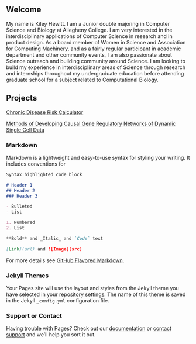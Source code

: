 ## Welcome

My name is Kiley Hewitt. I am a Junior double majoring in Computer Science and Biology at Allegheny College. I am very interested in the interdisciplinary applications of Computer Science in research and in product design. As a board member of Women in Science and Association for Computing Machinery, and as a fairly regular participant in academic department and other community events, I am also passionate about Science outreach and building community around Science. I am looking to build my experience in interdisciplinary areas of Science through research and internships throughout my undergraduate education before attending graduate school for a subject related to Computational Biology.

## Projects

[Chronic Disease Risk Calculator](https://github.com/Allegheny-Computer-Science-202-S2020/cs202s2020-final-project-hewittk)

[Methods of Developing Causal Gene Regulatory Networks of Dynamic Single Cell Data](<./Kiley Hewitt TECBio Poster.pdf>)




### Markdown

Markdown is a lightweight and easy-to-use syntax for styling your writing. It includes conventions for

```markdown
Syntax highlighted code block

# Header 1
## Header 2
### Header 3

- Bulleted
- List

1. Numbered
2. List

**Bold** and _Italic_ and `Code` text

[Link](url) and ![Image](src)
```

For more details see [GitHub Flavored Markdown](https://guides.github.com/features/mastering-markdown/).

### Jekyll Themes

Your Pages site will use the layout and styles from the Jekyll theme you have selected in your [repository settings](https://github.com/hewittk/hewittk.github.io/settings). The name of this theme is saved in the Jekyll `_config.yml` configuration file.

### Support or Contact

Having trouble with Pages? Check out our [documentation](https://docs.github.com/categories/github-pages-basics/) or [contact support](https://github.com/contact) and we’ll help you sort it out.
